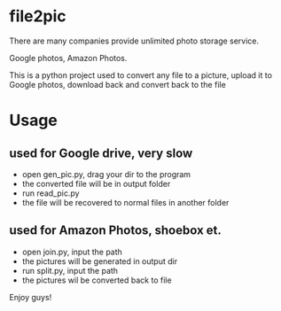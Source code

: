 # file2pic
There are many companies provide unlimited photo storage service.

Google photos, Amazon Photos.

This is a python project used to convert any file to a picture, upload it to Google photos, download back and convert back to the file

# Usage

## used for Google drive, very slow
- open gen_pic.py, drag your dir to the program
- the converted file will be in output folder
- run read_pic.py
- the file will be recovered to normal files in another folder

## used for Amazon Photos, shoebox et.
- open join.py, input the path
- the pictures will be generated in output dir
- run split.py, input the path
- the pictures wil be converted back to file

Enjoy guys!
